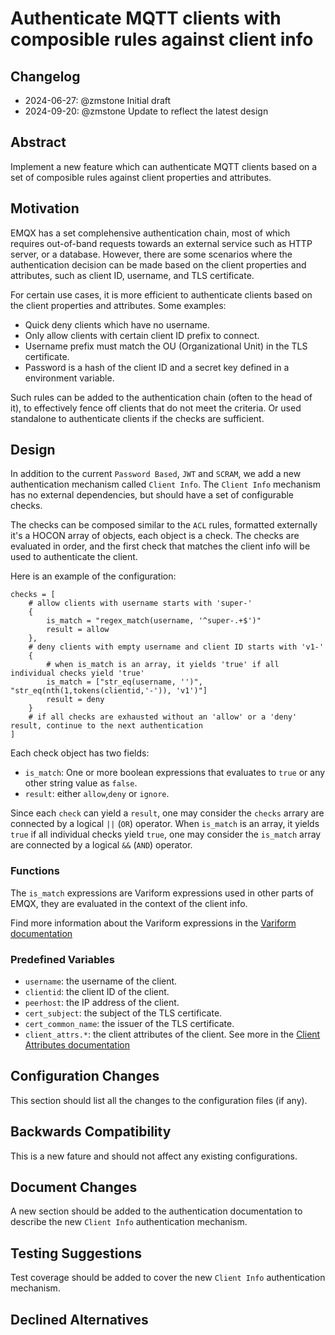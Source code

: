 # Authenticate MQTT clients with composible rules against client info

## Changelog

* 2024-06-27: @zmstone Initial draft
* 2024-09-20: @zmstone Update to reflect the latest design

## Abstract

Implement a new feature which can authenticate MQTT clients based on a set of composible rules against client properties and attributes.

## Motivation

EMQX has a set complehensive authentication chain, most of which requires out-of-band requests towards an external service such as HTTP server, or a database. However, there are some scenarios where the authentication decision can be made based on the client properties and attributes, such as client ID, username, and TLS certificate.

For certain use cases, it is more efficient to authenticate clients based on the client properties and attributes.
Some examples:

- Quick deny clients which have no username.
- Only allow clients with certain client ID prefix to connect.
- Username prefix must match the OU (Organizational Unit) in the TLS certificate.
- Password is a hash of the client ID and a secret key defined in a environment variable.

Such rules can be added to the authentication chain (often to the head of it), to effectively fence off clients that do not meet the criteria. Or used standalone to authenticate clients if the checks are sufficient.

## Design

In addition to the current `Password Based`, `JWT` and `SCRAM`, we add a new authentication mechanism called `Client Info`.
The `Client Info` mechanism has no external dependencies, but should have a set of configurable checks.

The checks can be composed similar to the `ACL` rules, formatted externally it's a HOCON array of objects, each object is a check.
The checks are evaluated in order, and the first check that matches the client info will be used to authenticate the client.

Here is an example of the configuration:

```
checks = [
    # allow clients with username starts with 'super-'
    {
        is_match = "regex_match(username, '^super-.+$')"
        result = allow
    },
    # deny clients with empty username and client ID starts with 'v1-'
    {
        # when is_match is an array, it yields 'true' if all individual checks yield 'true'
        is_match = ["str_eq(username, '')", "str_eq(nth(1,tokens(clientid,'-')), 'v1')"]
        result = deny
    }
    # if all checks are exhausted without an 'allow' or a 'deny' result, continue to the next authentication
]
```

Each check object has two fields:

- `is_match`: One or more boolean expressions that evaluates to `true` or any other string value as `false`.
- `result`: either `allow`,`deny` or `ignore`.

Since each `check` can yield a `result`, one may consider the `checks` arrary are connected by a logical `||` (`OR`) operator.
When `is_match` is an array, it yields `true` if all individual checks yield `true`, one may consider the `is_match` array are connected by a logical `&&` (`AND`) operator.

### Functions

The `is_match` expressions are Variform expressions used in other parts of EMQX, they are evaluated in the context of the client info.

Find more information about the Variform expressions in the [Variform documentation](https://docs.emqx.com/en/emqx/v5.8/configuration/configuration.html#variform-expressions)

### Predefined Variables

- `username`: the username of the client.
- `clientid`: the client ID of the client.
- `peerhost`: the IP address of the client.
- `cert_subject`: the subject of the TLS certificate.
- `cert_common_name`: the issuer of the TLS certificate.
- `client_attrs.*`: the client attributes of the client. See more in the [Client Attributes documentation](https://docs.emqx.com/en/emqx/v5.8/client-attributes/client-attributes.html#mqtt-client-attributes)

## Configuration Changes

This section should list all the changes to the configuration files (if any).

## Backwards Compatibility

This is a new fature and should not affect any existing configurations.

## Document Changes

A new section should be added to the authentication documentation to describe the new `Client Info` authentication mechanism.

## Testing Suggestions

Test coverage should be added to cover the new `Client Info` authentication mechanism.

## Declined Alternatives

